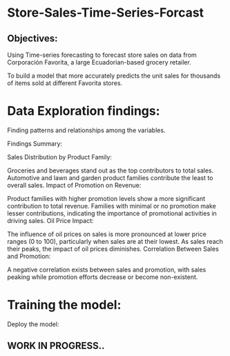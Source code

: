 # Store-Sales-Time-Series-Forcast

## Objectives:

Using Time-series forecasting to forecast store sales on data from Corporación Favorita, a large Ecuadorian-based grocery retailer.

To build a model that more accurately predicts the unit sales for thousands of items sold at different Favorita stores.

# Data Exploration findings:
Finding patterns and relationships among the variables.

Findings Summary:

Sales Distribution by Product Family:

Groceries and beverages stand out as the top contributors to total sales.
Automotive and lawn and garden product families contribute the least to overall sales.
Impact of Promotion on Revenue:

Product families with higher promotion levels show a more significant contribution to total revenue.
Families with minimal or no promotion make lesser contributions, indicating the importance of promotional activities in driving sales.
Oil Price Impact:

The influence of oil prices on sales is more pronounced at lower price ranges (0 to 100), particularly when sales are at their lowest.
As sales reach their peaks, the impact of oil prices diminishes.
Correlation Between Sales and Promotion:

A negative correlation exists between sales and promotion, with sales peaking while promotion efforts decrease or become non-existent.

# Training the model:

Deploy the model:

## WORK IN PROGRESS..
